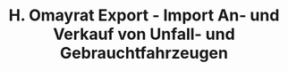 ---
title: "H. Omayrat Export - Import An- und Verkauf von Unfall- und Gebrauchtfahrzeugen"
url: /euskirchen/h-omayrat-export-import-an-und-verkauf-von-unfall-und-gebrauchtfahrzeugen/
shop: Autohaus
---